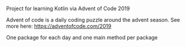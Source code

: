 Project for learning Kotlin via Advent of Code 2019

Advent of code is a daily coding puzzle around the advent season. See more here: https://adventofcode.com/2019

One package for each day and one main method per package
